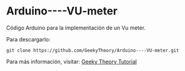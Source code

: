 Arduino----VU-meter
===================

Código Arduino para la implementación de un Vu meter.

Para descargarlo: 

~~~
git clone https://github.com/GeekyTheory/Arduino----VU-meter.git
~~~

Para más información, visitar: [Geeky Theory Tutorial](http://www.geekytheory.com/vu-meter-con-arduino-2/ "")